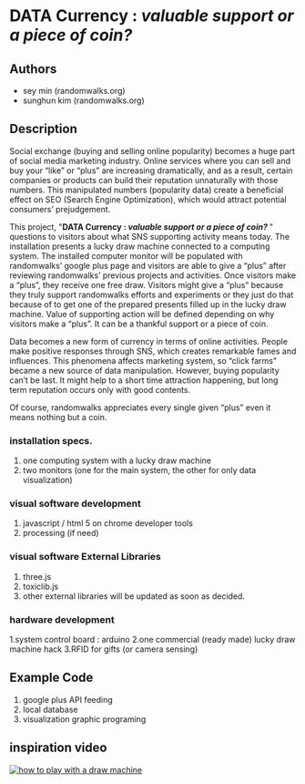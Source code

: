 # DATA Currency : <i>valuable support or a piece of coin? </i>

## Authors
- sey min (randomwalks.org)
- sunghun kim (randomwalks.org)

## Description
Social exchange (buying and selling online popularity) becomes a huge part of social media marketing industry. Online services where you can sell and buy  your “like” or “plus” are increasing dramatically, and as a result, certain companies or products can build their reputation unnaturally with those numbers. This manipulated numbers (popularity data) create a beneficial effect on SEO (Search Engine Optimization), which would attract  potential consumers’ prejudgement.

This project, "<strong>DATA Currency : <i>valuable support or a piece of coin? </i></strong>"</style> questions to visitors about what SNS supporting activity means today. The installation presents a lucky draw machine connected to a computing system. The installed computer monitor will be populated with randomwalks’ google plus page and visitors are able to give a “plus” after reviewing randomwalks’ previous projects and activities. Once visitors make a “plus”, they receive one free draw. Visitors might give a “plus” because they truly support randomwalks efforts and experiments or they just do that because of to get one of the prepared presents filled up in the lucky draw machine. Value of supporting action will be defined depending on why visitors make a “plus”. It can be a thankful support or a piece of coin. 

Data becomes a new form of currency in terms of online activities. People make positive responses through SNS, which creates remarkable fames and influences. This phenomena affects marketing system, so “click farms” became a new source of data manipulation. However, buying popularity can’t be last. It might help to a short time attraction happening, but long term reputation occurs only with good contents. 

Of course, randomwalks appreciates every single given “plus” even it means nothing but a coin.

### installation specs.
1. one computing system with a lucky draw machine
2. two monitors (one for the main system, the other for only data visualization)

### visual software development
1. javascript / html 5 on chrome developer tools
2. processing (if need)

### visual software External Libraries
1. three.js
2. toxiclib.js
3. other external libraries will be updated as soon as decided.

### hardware development
1.system control board : arduino
2.one commercial (ready made) lucky draw machine hack
3.RFID for gifts (or camera sensing)

## Example Code
1. google plus API feeding
2. local database
3. visualization graphic programing

## inspiration video
[![how to play with a draw machine](http://img.youtube.com/vi/cPyPRa1F-dM/0.jpg)](http://www.youtube.com/watch?v=cPyPRa1F-dM)

